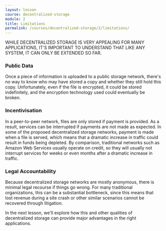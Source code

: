 ```yaml
---
layout: lesson
course: decentralized-storage
module: 2
title: Limitations
permalink: /courses/decentralized-storage/2/limitations/
---
```

<span class="openingParagraph">WHILE DECENTRALIZED STORAGE IS VERY APPEALING FOR MANY APPLICATIONS, IT'S IMPORTANT TO UNDERSTAND THAT LIKE ANY SYSTEM, IT CAN ONLY BE EXTENDED SO FAR.</span>

<h3>Public Data</h3>
Once a piece of information is uploaded to a public storage network, there's no way to know who may have stored a copy and whether they still hold this copy. Unfortunately, even if the file is encrypted, it could be stored indefinitely, and the encryption technology used could eventually be broken. 

<h3>Incentivisation</h3>
In a peer-to-peer network, files are only stored if payment is provided. As a result, services can be interrupted if payments are not made as expected. In some of the proposed decentralized storage networks, payment is made when a file is served, which means that a dramatic increase in traffic could result in funds being depleted. By comparison, traditional networks such as Amazon Web Services usually operate on credit, so they will usually not interrupt services for weeks or even months after a dramatic increase in traffic.  

<h3>Legal Accountability</h3>
Because decentralized storage networks are mostly anonymous, there is minimal legal recourse if things go wrong. For many traditional organizations, this can be a substantial bottleneck, since this means that lost revenue during a site crash or other similar scenarios cannot be recovered through litigation. 

In the next lesson, we'll explore how this and other qualities of decentralized storage can provide major advantages in the right applications.
